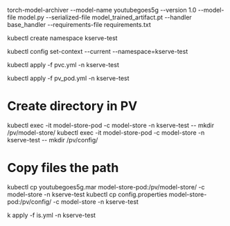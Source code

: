 torch-model-archiver --model-name youtubegoes5g --version 1.0 --model-file model.py --serialized-file model_trained_artifact.pt --handler base_handler --requirements-file requirements.txt

kubectl create namespace kserve-test

kubectl config set-context --current --namespace=kserve-test

kubectl apply -f pvc.yml -n kserve-test

kubectl apply -f pv_pod.yml -n kserve-test

# Create directory in PV
kubectl exec -it model-store-pod -c model-store -n kserve-test -- mkdir /pv/model-store/
kubectl exec -it model-store-pod -c model-store -n kserve-test -- mkdir /pv/config/
# Copy files the path
kubectl cp youtubegoes5g.mar model-store-pod:/pv/model-store/ -c model-store -n kserve-test
kubectl cp config.properties model-store-pod:/pv/config/ -c model-store -n kserve-test

k apply -f is.yml -n kserve-test